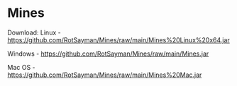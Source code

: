 # Mines

Download:
Linux - https://github.com/RotSayman/Mines/raw/main/Mines%20Linux%20x64.jar

Windows - https://github.com/RotSayman/Mines/raw/main/Mines.jar

Mac OS - https://github.com/RotSayman/Mines/raw/main/Mines%20Mac.jar

